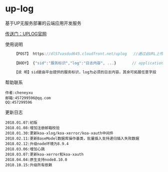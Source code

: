 # up-log
基于UP无服务部署的云端应用开发服务

[传送门：UPLOG官网](http://up.xserver.top)

使用说明
```javascript
    【POST】 https://dl57vasdud645.cloudfront.net/uplog   //通过此URL上传日志
    
    【BODY】 {"sid":"服务标识","log":"日志内容", ...}       // application/json
    
    【说 明】sid是由平台提供的服务标识，log为必须的日志内容，其余可拓展任意字段
```
帮助联系
>
	作者:cheneyxu
	邮箱:457299596@qq.com
	QQ:457299596

更新日志
>
	2018.01.07:初版
	2018.01.08:增加注册邮箱校验
	2018.01.30:更新koa-xlog/koa-xerror/koa-xauth中间件
	2018.02.11:更新BaseModel数据库操作基类，批量插入支持递归插入失败数据
	2018.02.12:升级node环境为8.9.4
	2018.03.06:增加心跳
	2018.03.07:更新koa-xerror和koa-xauth
	2018.04.04:原生支持node8.10.0
	2018.10.15:升级所有依赖
